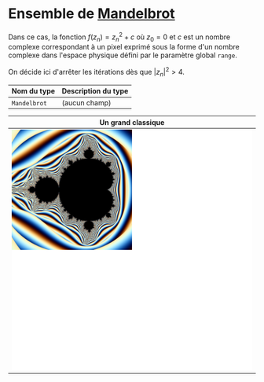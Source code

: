 # Ensemble de [Mandelbrot](https://en.wikipedia.org/wiki/Mandelbrot_set)

Dans ce cas, la fonction $f(z_n) = z_n^2 + c$ où $z_0=0$ et $c$ est un nombre complexe correspondant à un
pixel exprimé sous la forme d'un nombre complexe dans l'espace physique défini par le paramètre global `range`.

On décide ici d'arrêter les itérations dès que $|z_n|^2 > 4$.

| Nom du type  | Description du type |
|--------------|---------------------|
| `Mandelbrot` | (aucun champ)       |

| Un grand classique         |
|----------------------------|
| ![](images/Mandelbrot.png) |
